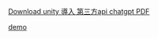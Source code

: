 [Download unity 導入 第三方api chatgpt PDF](https://github.com/weitsunglin/u3d_chatgpt_oculus_voice_sdk/blob/main/unity%20%E5%B0%8E%E5%85%A5%20%E7%AC%AC%E4%B8%89%E6%96%B9api%20chatgpt.pptx.pdf)

[demo](https://github.com/weitsunglin/u3d_chatgpt_oculus_voice_sdk/blob/main/demo.jpg)

